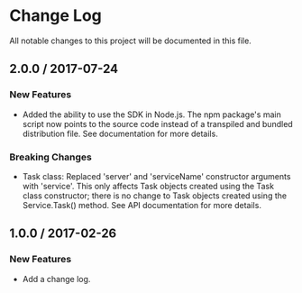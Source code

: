 # Change Log
All notable changes to this project will be documented in this file.

## 2.0.0 / 2017-07-24

### New Features
- Added the ability to use the SDK in Node.js.  The npm package's main script now points to the source code instead of a transpiled and bundled distribution file.  See documentation for more details.

### Breaking Changes
- Task class: Replaced 'server' and 'serviceName' constructor arguments with 'service'.  This only affects Task objects created using the Task class constructor; there is no change to Task objects created using the Service.Task() method.  See API documentation for more details.

## 1.0.0 / 2017-02-26

### New Features
- Add a change log.
